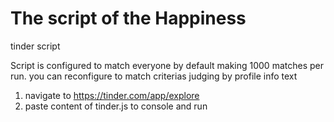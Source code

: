 # The script of the Happiness
tinder script

Script is configured to match everyone by default making 1000 matches per run. you can reconfigure to match criterias judging by profile info text

1) navigate to https://tinder.com/app/explore
2) paste content of tinder.js to console and run
